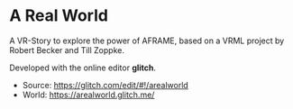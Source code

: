 A Real World
============

A VR-Story to explore the power of AFRAME, based on a VRML project by Robert Becker and Till Zoppke.

Developed with the online editor **glitch**. 
* Source: https://glitch.com/edit/#!/arealworld
* World: https://arealworld.glitch.me/
